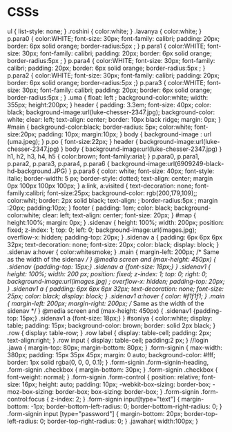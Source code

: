 # CSSs
 ul { list-style: none;  } .roshini { color:white; } .lavanya { color:white; } p.para0 {  color:WHITE; font-size: 30px; font-family: calibri; padding: 20px; border: 6px solid orange; border-radius:5px ; } p.para1 {  color:WHITE; font-size: 30px; font-family: calibri; padding: 20px; border: 6px solid orange; border-radius:5px ; } p.para4 {  color:WHITE; font-size: 30px; font-family: calibri; padding: 20px; border: 6px solid orange; border-radius:5px ; } p.para2 {  color:WHITE; font-size: 30px; font-family: calibri; padding: 20px; border: 6px solid orange; border-radius:5px ;} p.para3 {  color:WHITE; font-size: 30px; font-family: calibri; padding: 20px; border: 6px solid orange; border-radius:5px ; } .uma { float: left ; background-color:white; width: 355px; height:200px; } header {  padding: 3.3em;     font-size: 40px;     color: black;     background-image:url(luke-chesser-2347.jpg);     background-color: white;     clear: left;     text-align: center;     border: 10px black ridge;     margin: 0px; } #main { background-color:black; border-radius: 5px; color:white; font-size:20px; padding: 10px; margin:10px; } body { background-image : url (uma.jpeg); }  p.po {  font-size:22px;  }   header { background-image:url(luke-chesser-2347.jpg) } body { background-image:url(luke-chesser-2347.jpg) } h1, h2, h3, h4, h5 {  color:brown; font-family:arial; }  p.para0, p.para1, p.para2, p.para3, p.para4, p.para6 { background-image:url(6909249-black-hd-background.JPG) } p.para6 {  color: white; font-size: 40px; font-style: italic; border-width: 5 px; border-style: dotted; text-align: center; margin 0px 100px 100px 100px; }   a:link, a:visited  { text-decoration: none; font-family:calibri; font-size:25px; background-color: rgb(200,179,109);; color:whit;  border: 2px solid black; text-align: ; border-radius:5px ; margin :20px; padding:10px; }  footer {     padding: 1em;     color: black;     background-color:white;     clear: left;     text-align: center; font-size: 20px; } #map  { height:100%; margin: 0px; }   .sidenav {     height: 100%;     width: 200px;     position: fixed;     z-index: 1;     top: 0;     left: 0;     background-image:url(images.jpg);     overflow-x: hidden;     padding-top: 20px; }  .sidenav a {     padding: 6px 6px 6px 32px;     text-decoration: none;     font-size: 20px;     color: black;     display: block; }  .sidenav a:hover {     color:whitesmoke; }  .main {     margin-left: 200px; /* Same as the width of the sidenav */ }  @media screen and (max-height: 450px) {   .sidenav {padding-top: 15px;}   .sidenav a {font-size: 18px;} } .sidenav1 {     height: 100%;     width: 200 px;     position: fixed;     z-index: 1;     top: 0;     right: 0;     background-image:url(images.jpg) ;     overflow-x: hidden;     padding-top: 20px; }  .sidenav1 a {     padding: 6px 6px 6px 32px;     text-decoration: none;     font-size: 25px;     color: black;     display: block; }  .sidenav1 a:hover {     color: #f1f1f1; }  .main {     margin-left: 200px;     margin-right: 200px; /* Same as the width of the sidenav */ } @media screen and (max-height: 450px) {   .sidenav1 {padding-top: 15px;}   .sidenav1 a {font-size: 18px;} }  #soniya { color:white; display: table; padding: 15px; background-color: brown; border: solid 2px black; } .row { display: table-row; } .row label { display: table-cell; padding: 2px; text-align:right; } .row input { display: table-cell; padding:2 px; }  //login    .jawa {    margin-top: 80px;     margin-bottom: 80px;  }    .form-signin   {     max-width: 380px;     padding: 15px 35px 45px;    margin: 0 auto;    background-color: #fff;    border: 1px solid rgba(0, 0, 0, 0.1);  }   .form-signin .form-signin-heading,   .form-signin .checkbox   {   margin-bottom: 30px;   }   .form-signin .checkbox   {     font-weight: normal;   }   .form-signin .form-control   {    position: relative;     font-size: 16px;    height: auto;   padding: 10px;    -webkit-box-sizing: border-box;    -moz-box-sizing: border-box;   box-sizing: border-box;  }  .form-signin .form-control:focus  {    z-index: 2;  }  .form-signin input[type="text"]  {    margin-bottom: -1px;    border-bottom-left-radius: 0;    border-bottom-right-radius: 0;  }  .form-signin input [type="password"]  {     margin-bottom: 20px;    border-top-left-radius: 0;    border-top-right-radius: 0;  }  .jawahar{     width:100px;      }
